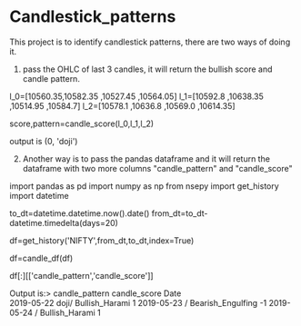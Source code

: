 # Candlestick_patterns

This project is to identify candlestick patterns, there are two ways of doing it.

1. pass the OHLC of last 3 candles, it will return the bullish score and candle pattern.

l_0=[10560.35,10582.35	,10527.45	,10564.05]
l_1=[10592.8	,10638.35	,10514.95	,10584.7]
l_2=[10578.1	,10636.8	,10569.0	,10614.35]

score,pattern=candle_score(l_0,l_1,l_2)

output is (0, 'doji')

2. Another way is to pass the pandas dataframe and it will return the dataframe with two more columns "candle_pattern" and "candle_score"


import pandas as pd
import numpy as np
from nsepy import get_history
import datetime

to_dt=datetime.datetime.now().date()
from_dt=to_dt-datetime.timedelta(days=20)

df=get_history('NIFTY',from_dt,to_dt,index=True)

df=candle_df(df)

df[:][['candle_pattern','candle_score']]

Output is:>
                            candle_pattern  candle_score
Date                                                    
2019-05-22            doji/ Bullish_Harami             1
2019-05-23             / Bearish_Engulfing            -1
2019-05-24                / Bullish_Harami             1
